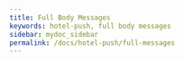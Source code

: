 ```yaml
---
title: Full Body Messages
keywords: hotel-push, full body messages
sidebar: mydoc_sidebar
permalink: /docs/hotel-push/full-messages
---
```



